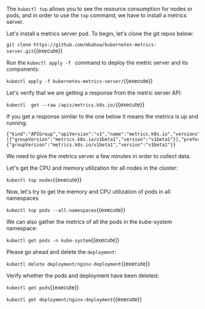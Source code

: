 The `kubectl top` allows you to see the resource consumption for nodes or pods, and in order to use the `top` command, we have to install a metrics server.

Let's install a metrics server pod. To begin, let's clone the git repos below:

`git clone https://github.com/mbahvw/kubernetes-metrics-server.git`{{execute}}

Run the `kubectl apply -f ` command to deploy the metric server and its components:

`kubectl apply -f kubernetes-metrics-server/`{{execute}}

Let's verify that we are getting a response from the metric server API:

`kubectl  get --raw /apis/metrics.k8s.io/`{{execute}}

If you get a response similar to the one below it means the metrics is up and running:

```
{"kind":"APIGroup","apiVersion":"v1","name":"metrics.k8s.io","versions":[{"groupVersion":"metrics.k8s.io/v1beta1","version":"v1beta1"}],"preferredVersion":{"groupVersion":"metrics.k8s.io/v1beta1","version":"v1beta1"}}
```

We need to give the metrics server a few minutes in order to collect data.


Let's get the CPU and memory utilization for all nodes in the cluster:

`kubectl top nodes`{{execute}}

Now, let's try to get the memory and CPU utilization of pods in all namespaces

`kubectl top pods --all-namespaces`{{execute}}

We can also gather the metrics of all the pods in the kube-system namespace:

`kubectl get pods -n kube-system`{[execute]}





Please go ahead and delete the `deployment`: 

`kubectl delete deployment/nginx-deployment`{{execute}}  

Verify whether the pods and deployment have been deleted: 

`kubectl get pods`{{execute}} 

`kubectl get deployment/nginx-deployment`{{execute}}
